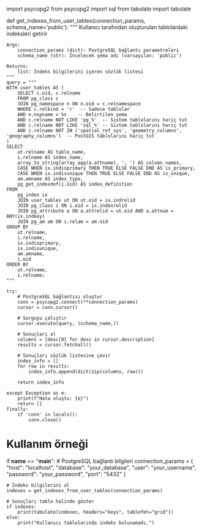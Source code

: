 import psycopg2
from psycopg2 import sql
from tabulate import tabulate

def get_indexes_from_user_tables(connection_params, schema_name='public'):
    """
    Kullanıcı tarafından oluşturulan tablolardaki indeksleri getirir
    
    Args:
        connection_params (dict): PostgreSQL bağlantı parametreleri
        schema_name (str): İncelecek şema adı (varsayılan: 'public')
    
    Returns:
        list: İndeks bilgilerini içeren sözlük listesi
    """
    query = """
    WITH user_tables AS (
        SELECT c.oid, c.relname
        FROM pg_class c
        JOIN pg_namespace n ON n.oid = c.relnamespace
        WHERE c.relkind = 'r'  -- Sadece tablolar
        AND n.nspname = %s    -- Belirtilen şema
        AND c.relname NOT LIKE 'pg_%'  -- Sistem tablolarını hariç tut
        AND c.relname NOT LIKE 'sql_%' -- Sistem tablolarını hariç tut
        AND c.relname NOT IN ('spatial_ref_sys', 'geometry_columns', 'geography_columns')  -- PostGIS tablolarını hariç tut
    )
    SELECT
        ut.relname AS table_name,
        i.relname AS index_name,
        array_to_string(array_agg(a.attname), ', ') AS column_names,
        CASE WHEN ix.indisprimary THEN TRUE ELSE FALSE END AS is_primary,
        CASE WHEN ix.indisunique THEN TRUE ELSE FALSE END AS is_unique,
        am.amname AS index_type,
        pg_get_indexdef(i.oid) AS index_definition
    FROM
        pg_index ix
        JOIN user_tables ut ON ut.oid = ix.indrelid
        JOIN pg_class i ON i.oid = ix.indexrelid
        JOIN pg_attribute a ON a.attrelid = ut.oid AND a.attnum = ANY(ix.indkey)
        JOIN pg_am am ON i.relam = am.oid
    GROUP BY
        ut.relname,
        i.relname,
        ix.indisprimary,
        ix.indisunique,
        am.amname,
        i.oid
    ORDER BY
        ut.relname,
        i.relname;
    """
    
    try:
        # PostgreSQL bağlantısı oluştur
        conn = psycopg2.connect(**connection_params)
        cursor = conn.cursor()
        
        # Sorguyu çalıştır
        cursor.execute(query, (schema_name,))
        
        # Sonuçları al
        columns = [desc[0] for desc in cursor.description]
        results = cursor.fetchall()
        
        # Sonuçları sözlük listesine çevir
        index_info = []
        for row in results:
            index_info.append(dict(zip(columns, row)))
        
        return index_info
        
    except Exception as e:
        print(f"Hata oluştu: {e}")
        return []
    finally:
        if 'conn' in locals():
            conn.close()

# Kullanım örneği
if __name__ == "__main__":
    # PostgreSQL bağlantı bilgileri
    connection_params = {
        "host": "localhost",
        "database": "your_database",
        "user": "your_username",
        "password": "your_password",
        "port": "5432"
    }
    
    # İndeks bilgilerini al
    indexes = get_indexes_from_user_tables(connection_params)
    
    # Sonuçları tablo halinde göster
    if indexes:
        print(tabulate(indexes, headers="keys", tablefmt="grid"))
    else:
        print("Kullanıcı tablolarında indeks bulunamadı.")
